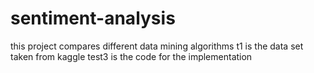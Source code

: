 # sentiment-analysis
this project compares different data mining algorithms 
t1 is the data set taken from kaggle
test3 is the code for the implementation
